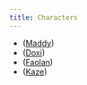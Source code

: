 ```yaml
---
title: Characters
---
```


* ([Maddy](maddy))
* ([Doxi](doxi))
* ([Faolan](faolan))
* ([Kaze](kaze))
